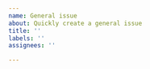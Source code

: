```yaml
---
name: General issue
about: Quickly create a general issue
title: ''
labels: ''
assignees: ''

---
```



